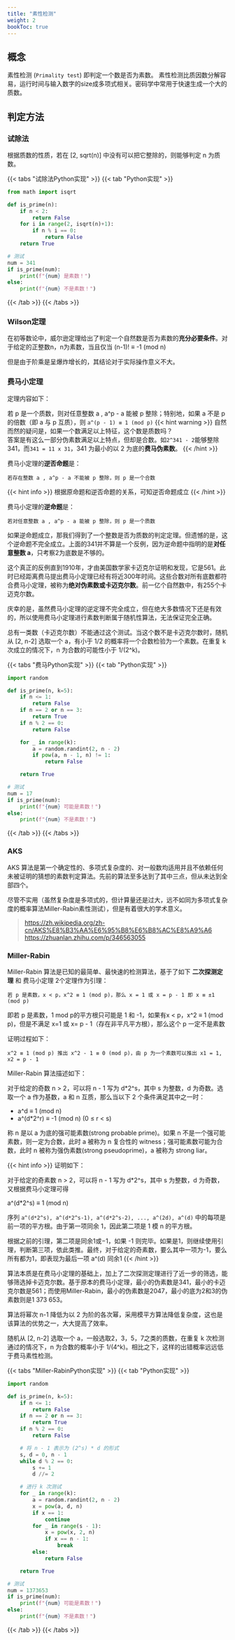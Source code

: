 ```yaml
---
title: "素性检测"
weight: 2
bookToc: true
---
```


## 概念

素性检测 (`Primality test`) 即判定一个数是否为素数。
素性检测比质因数分解容易，运行时间与输入数字的size成多项式相关。密码学中常用于快速生成一个大的质数。

## 判定方法

### 试除法

根据质数的性质，若在 [2, sqrt(n)] 中没有可以把它整除的，则能够判定 n 为质数。

{{< tabs "试除法Python实现" >}}
{{< tab "Python实现" >}}
```python
from math import isqrt

def is_prime(n):
    if n < 2:
        return False
    for i in range(2, isqrt(n)+1):
        if n % i == 0:
            return False
    return True

# 测试
num = 341
if is_prime(num):
    print(f"{num} 是素数！")
else:
    print(f"{num} 不是素数！")
```
{{< /tab >}}
{{< /tabs >}}

### Wilson定理

在初等数论中，威尔逊定理给出了判定一个自然数是否为素数的**充分必要条件**。对于给定的正整数n，n为素数，当且仅当 (n-1)! ≡ -1 (mod n)

但是由于阶乘是呈爆炸增长的，其结论对于实际操作意义不大。

### 费马小定理

定理内容如下：

若 p 是一个质数，则对任意整数 a , a^p - a 能被 p 整除；特别地，如果 a 不是 p 的倍数（即 a 与 p 互质），则
`a^(p - 1) ≡ 1 (mod p)`
{{< hint warning >}}
自然而然的疑问是，如果一个数满足以上特征，这个数是质数吗？  
答案是有这么一部分伪素数满足以上特点，但却是合数。如`2^341 - 2`能够整除341，而`341 = 11 x 31`，341 为最小的以 2 为底的**费马伪素数**。
{{< /hint >}}

费马小定理的**逆否命题**是：
```
若存在整数 a , a^p - a 不能被 p 整除，则 p 是一个合数
```
{{< hint info >}}
根据原命题和逆否命题的关系，可知逆否命题成立
{{< /hint >}}

费马小定理的**逆命题**是：
```
若对任意整数 a , a^p - a 能被 p 整除，则 p 是一个质数
```

如果逆命题成立，那我们得到了一个整数是否为质数的判定定理。但遗憾的是，这个逆命题不完全成立。上面的341并不算是一个反例，因为逆命题中指明的是**对任意整数 a**，只考察2为底数是不够的。

这个真正的反例直到1910年，才由美国数学家卡迈克尔证明和发现，它是561。此时已经距离费马提出费马小定理已经有将近300年时间。这些合数对所有底数都符合费马小定理，被称为**绝对伪素数或卡迈克尔数**。前一亿个自然数中，有255个卡迈克尔数。

庆幸的是，虽然费马小定理的逆定理不完全成立，但在绝大多数情况下还是有效的，所以使用费马小定理进行素数判断属于随机性算法，无法保证完全正确。

总有一类数（卡迈克尔数）不能通过这个测试。当这个数不是卡迈克尔数时，随机从 [2, n-2] 选取一个 a，有小于 1/2 的概率将一个合数检验为一个素数。在重复 k 次成立的情况下，n 为合数的可能性小于 1/(2^k)。

{{< tabs "费马Python实现" >}}
{{< tab "Python实现" >}}
```python
import random

def is_prime(n, k=5):
    if n <= 1:
        return False
    if n == 2 or n == 3:
        return True
    if n % 2 == 0:
        return False

    for _ in range(k):
        a = random.randint(2, n - 2)
        if pow(a, n - 1, n) != 1:
            return False

    return True

# 测试
num = 17
if is_prime(num):
    print(f"{num} 可能是素数！")
else:
    print(f"{num} 不是素数！")
```
{{< /tab >}}
{{< /tabs >}}

### AKS

AKS 算法是第一个确定性的、多项式复杂度的、对一般数均适用并且不依赖任何未被证明的猜想的素数判定算法。先前的算法至多达到了其中三点，但从未达到全部四个。

尽管不实用（虽然复杂度是多项式的，但计算量还是过大，远不如同为多项式复杂度的概率算法Miller-Rabin素性测试），但是有着很大的学术意义。

> https://zh.wikipedia.org/zh-cn/AKS%E8%B3%AA%E6%95%B8%E6%B8%AC%E8%A9%A6
> https://zhuanlan.zhihu.com/p/346563055

### Miller-Rabin

Miller-Rabin 算法是已知的最简单、最快速的检测算法，基于了如下 **二次探测定理** 和 费马小定理 2个定理作为引理：
```
若 p 是素数，x < p，x^2 ≡ 1 (mod p)，那么 x = 1 或 x = p - 1 即 x ≡ ±1 (mod p)
```
即若 p 是素数，1 mod p的平方根只可能是 1 和 -1，如果有x < p，x^2 ≡ 1 (mod p)，但是不满足 x=1 或 x= p - 1（存在非平凡平方根），那么这个 p 一定不是素数

证明过程如下：
```
x^2 ≡ 1 (mod p) 推出 x^2 - 1 ≡ 0 (mod p)，由 p 为一个素数可以推出 x1 = 1, x2 = p - 1
```

Miller-Rabin 算法描述如下：

对于给定的奇数 n > 2，可以将 n - 1 写为 d*2^s，其中 s 为整数，d 为奇数。选取一个 a 作为基数，a 和 n 互质，那么当以下 2 个条件满足其中之一时：
- a^d ≡ 1 (mod n)
- a^(d*2^r) ≡ -1 (mod n) (0 ≤ r < s)

称 n 是以 a 为底的强可能素数(strong probable prime)。如果 n 不是一个强可能素数，则一定为合数，此时 a 被称为 n 复合性的 witness；强可能素数可能为合数，此时 n 被称为强伪素数(strong pseudoprime)，a 被称为 strong liar。

{{< hint info >}}
证明如下：

对于给定的奇素数 n > 2，可以将 n - 1 写为 d*2^s，其中 s 为整数，d 为奇数，又根据费马小定理可得

a^(d*2^s) ≡ 1 (mod n)

序列 `a^(d*2^s), a^(d*2^s-1), a^(d*2^s-2), ..., a^(2d), a^(d)` 中的每项是前一项的平方根。由于第一项同余 1，因此第二项是 1 模 n 的平方根。 

根据之前的引理，第二项是同余1或−1，如果 -1 则完毕。如果是1，则继续使用引理，判断第三项，依此类推。最终，对于给定的奇素数，要么其中一项为-1，要么所有都为1，即表现为最后一项 a^(d) 同余1
{{< /hint >}}

算法本质是在费马小定理的基础上，加上了二次探测定理进行了近一步的筛选，能够筛选掉卡迈克尔数。基于原本的费马小定理，最小的伪素数是341，最小的卡迈克尔数是561；而使用Miller-Rabin，最小的伪素数是2047，最小的底为2和3的伪素数则是1 373 653。

算法将幂次 n-1 降低为以 2 为阶的各次幂，采用模平方算法降低复杂度，这也是该算法的优势之一，大大提高了效率。

随机从 [2, n-2] 选取一个 a，一般选取2，3，5，7之类的质数，在重复 k 次检测通过的情况下，n 为合数的概率小于 1/(4^k)。相比之下，这样的出错概率远远低于费马素性检测。

{{< tabs "Miller-RabinPython实现" >}}
{{< tab "Python实现" >}}
```python
import random

def is_prime(n, k=5):
    if n <= 1:
        return False
    if n == 2 or n == 3:
        return True
    if n % 2 == 0:
        return False

    # 将 n - 1 表示为 (2^s) * d 的形式
    s, d = 0, n - 1
    while d % 2 == 0:
        s += 1
        d //= 2

    # 进行 k 次测试
    for _ in range(k):
        a = random.randint(2, n - 2)
        x = pow(a, d, n)
        if x == 1:
            continue
        for _ in range(s - 1):
            x = pow(x, 2, n)
            if x == n - 1:
                break
        else:
            return False

    return True

# 测试
num = 1373653
if is_prime(num):
    print(f"{num} 可能是素数！")
else:
    print(f"{num} 不是素数！")
```
{{< /tab >}}
{{< /tabs >}}